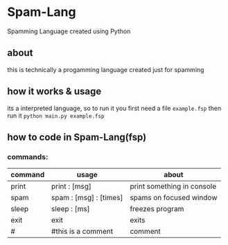 # Spam-Lang
 Spamming Language created using Python



## about
this is technically a progamming language
created just for spamming
## how it works & usage
its a interpreted language, so to run it you first need a file `example.fsp` then run it `python main.py example.fsp`


## how to code in Spam-Lang(fsp)
### commands:

| command | usage                  | about                      |
|---------|------------------------|----------------------------|
| print   | print : [msg]          | print something in console |
| spam    | spam : [msg] : [times] | spams on focused window    |
| sleep   | sleep : [ms]           | freezes program            |
| exit    | exit                   | exits                      |
| #       | #this is a comment     | comment                    |